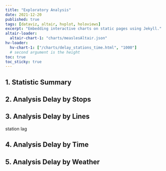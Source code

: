 ```yaml
---
title: "Exploratory Analysis"
date: 2021-12-20
published: true
tags: [dataviz, altair, hvplot, holoviews]
excerpt: "Embedding interactive charts on static pages using Jekyll."
altair-loader:
  altair-chart-1: "charts/measlesAltair.json"
hv-loader:
  hv-chart-1: ["/charts/delay_stations_time.html", "1000"] 
  # second argument is the height
toc: true
toc_sticky: true
---
```



## 1. Statistic Summary 


## 2. Analysis Delay by Stops 



## 3. Analysis Delay by Lines

station lag 

## 4. Analysis Delay by Time 

<div id="hv-chart-1"></div>

## 5. Analysis Delay by Weather


